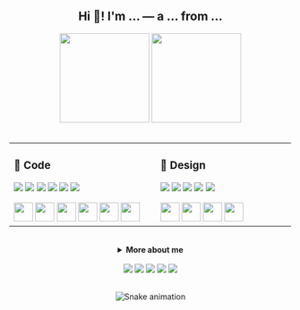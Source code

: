 <!-- ======= Header ======= -->
<h2 align="center">Hi 👋! I'm <strong>...</strong> — a <strong>...</strong> from <strong>...</strong></h2>

<div align="center">
  <!-- غيّر yourusername -->
  <img src="https://github-readme-stats.vercel.app/api?username=yourusername&show_icons=true&theme=dracula&hide_border=false" height="160" />
  <img src="https://github-readme-stats.vercel.app/api/top-langs?username=yourusername&layout=compact&langs_count=8&theme=dracula&hide_border=false" height="160" />
</div>

<br/>

<!-- ======= Tech Cards ======= -->
<table align="center">
  <tr>
    <td width="48%" valign="top">
      <h3>🧠 Code</h3>
      <p>
        <img src="https://img.shields.io/badge/HTML5-05122A?logo=html5&logoColor=E34F26&style=for-the-badge" />
        <img src="https://img.shields.io/badge/CSS3-05122A?logo=css3&logoColor=1572B6&style=for-the-badge" />
        <img src="https://img.shields.io/badge/JavaScript-05122A?logo=javascript&logoColor=F7DF1E&style=for-the-badge" />
        <img src="https://img.shields.io/badge/.NET-05122A?logo=.net&logoColor=512BD4&style=for-the-badge" />
        <img src="https://img.shields.io/badge/C%23-05122A?logo=csharp&logoColor=239120&style=for-the-badge" />
        <img src="https://img.shields.io/badge/C++-05122A?logo=cplusplus&logoColor=00599C&style=for-the-badge" />
      </p>
      <div>
        <!-- صف أيقونات كبيرة -->
        <img src="https://cdn.jsdelivr.net/gh/devicons/devicon/icons/html5/html5-original.svg" height="34" />
        <img src="https://cdn.jsdelivr.net/gh/devicons/devicon/icons/css3/css3-original.svg" height="34" />
        <img src="https://cdn.jsdelivr.net/gh/devicons/devicon/icons/javascript/javascript-original.svg" height="34" />
        <img src="https://cdn.jsdelivr.net/gh/devicons/devicon/icons/dotnetcore/dotnetcore-original.svg" height="34" />
        <img src="https://cdn.jsdelivr.net/gh/devicons/devicon/icons/csharp/csharp-original.svg" height="34" />
        <img src="https://cdn.jsdelivr.net/gh/devicons/devicon/icons/cplusplus/cplusplus-original.svg" height="34" />
      </div>
    </td>
    <td width="4%"></td>
    <td width="48%" valign="top">
      <h3>🎨 Design</h3>
      <p>
        <img src="https://img.shields.io/badge/Figma-0A0A0A?logo=figma&logoColor=white&style=for-the-badge" />
        <img src="https://img.shields.io/badge/Photoshop-001E36?logo=adobephotoshop&logoColor=31A8FF&style=for-the-badge" />
        <img src="https://img.shields.io/badge/Illustrator-330000?logo=adobeillustrator&logoColor=FF9A00&style=for-the-badge" />
        <img src="https://img.shields.io/badge/Adobe%20XD-111?logo=adobexd&logoColor=FF61F6&style=for-the-badge" />
        <img src="https://img.shields.io/badge/UI%2FUX-Strategy%20%7C%20Wireframes%20%7C%20Prototypes-222?style=for-the-badge" />
      </p>
      <div>
        <!-- صف أيقونات كبيرة -->
        <img src="https://cdn.jsdelivr.net/gh/devicons/devicon/icons/figma/figma-original.svg" height="34" />
        <img src="https://cdn.jsdelivr.net/gh/devicons/devicon/icons/photoshop/photoshop-plain.svg" height="34" />
        <img src="https://cdn.jsdelivr.net/gh/devicons/devicon/icons/illustrator/illustrator-plain.svg" height="34" />
        <img src="https://cdn.jsdelivr.net/gh/devicons/devicon/icons/xd/xd-plain.svg" height="34" />
      </div>
    </td>
  </tr>
</table>

<br/>

<!-- ======= About mini-section (اختياري) ======= -->
<div align="center">
  <details>
    <summary><strong>More about me</strong></summary>
    <p>• I love building full-stack apps with .NET + modern JS.<br/>
       • Passionate about clean UI/UX, wireframing, and prototyping in Figma.<br/>
       • Open to collab on web dashboards, tooling, and automation.</p>
  </details>
</div>

<br/>

<!-- ======= Socials ======= -->
<div align="center">
  <a href="#"><img src="https://img.shields.io/badge/YouTube-FF0000?logo=youtube&logoColor=white&style=for-the-badge" /></a>
  <a href="#"><img src="https://img.shields.io/badge/Instagram-E4405F?logo=instagram&logoColor=white&style=for-the-badge" /></a>
  <a href="#"><img src="https://img.shields.io/badge/Discord-5865F2?logo=discord&logoColor=white&style=for-the-badge" /></a>
  <a href="#"><img src="https://img.shields.io/badge/Gmail-D14836?logo=gmail&logoColor=white&style=for-the-badge" /></a>
  <a href="#"><img src="https://img.shields.io/badge/LinkedIn-0A66C2?logo=linkedin&logoColor=white&style=for-the-badge" /></a>
</div>

<br/>

<!-- ======= Fun line (اختياري) ======= -->
<p align="center">
  <img src="https://raw.githubusercontent.com/maurodesouza/maurodesouza/output/snake.svg" alt="Snake animation" />
</p>
